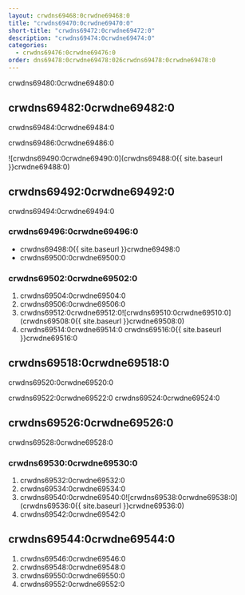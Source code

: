 ```yaml
---
layout: crwdns69468:0crwdne69468:0
title: "crwdns69470:0crwdne69470:0"
short-title: "crwdns69472:0crwdne69472:0"
description: "crwdns69474:0crwdne69474:0"
categories:
  - crwdns69476:0crwdne69476:0
order: dns69478:0crwdne69478:026crwdns69478:0crwdne69478:0
---
```

crwdns69480:0crwdne69480:0

## crwdns69482:0crwdne69482:0

crwdns69484:0crwdne69484:0

crwdns69486:0crwdne69486:0

![crwdns69490:0crwdne69490:0](crwdns69488:0{{ site.baseurl }}crwdne69488:0)

## crwdns69492:0crwdne69492:0

crwdns69494:0crwdne69494:0

### crwdns69496:0crwdne69496:0

- crwdns69498:0{{ site.baseurl }}crwdne69498:0
- crwdns69500:0crwdne69500:0

### crwdns69502:0crwdne69502:0

1. crwdns69504:0crwdne69504:0
2. crwdns69506:0crwdne69506:0 
3. crwdns69512:0crwdne69512:0![crwdns69510:0crwdne69510:0](crwdns69508:0{{ site.baseurl }}crwdne69508:0)
4. crwdns69514:0crwdne69514:0 crwdns69516:0{{ site.baseurl }}crwdne69516:0 

## crwdns69518:0crwdne69518:0

crwdns69520:0crwdne69520:0

crwdns69522:0crwdne69522:0 crwdns69524:0crwdne69524:0

## crwdns69526:0crwdne69526:0

crwdns69528:0crwdne69528:0

### crwdns69530:0crwdne69530:0

1. crwdns69532:0crwdne69532:0
2. crwdns69534:0crwdne69534:0 
3. crwdns69540:0crwdne69540:0![crwdns69538:0crwdne69538:0](crwdns69536:0{{ site.baseurl }}crwdne69536:0)
4. crwdns69542:0crwdne69542:0

## crwdns69544:0crwdne69544:0

1. crwdns69546:0crwdne69546:0
2. crwdns69548:0crwdne69548:0
3. crwdns69550:0crwdne69550:0
4. crwdns69552:0crwdne69552:0